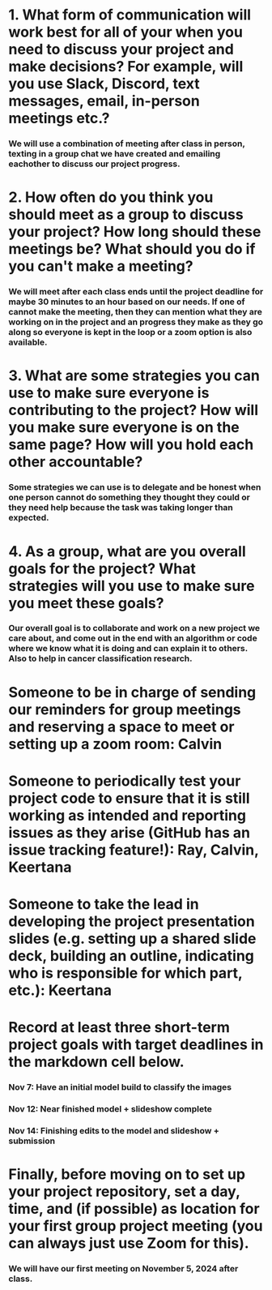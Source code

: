 # 1. What form of communication will work best for all of your when you need to discuss your project and make decisions?  For example, will you use Slack, Discord, text messages, email, in-person meetings etc.?

### We will use a combination of meeting after class in person, texting in a group chat we have created and emailing eachother to discuss our project progress.

# 2. How often do you think you should meet as a group to discuss your project? How long should these meetings be? What should you do if you can't make a meeting?

### We will meet after each class ends until the project deadline for maybe 30 minutes to an hour based on our needs. If one of cannot make the meeting, then they can mention what they are working on in the project and an progress they make as they go along so everyone is kept in the loop or a zoom option is also available.

# 3. What are some strategies you can use to make sure everyone is contributing to the project? How will you make sure everyone is on the same page? How will you hold each other accountable?

### Some strategies we can use is to delegate and be honest when one person cannot do something they thought they could or they need help because the task was taking longer than expected.

# 4. As a group, what are you overall goals for the project? What strategies will you use to make sure you meet these goals?

### Our overall goal is to collaborate and work on a new project we care about, and come out in the end with an algorithm or code where we know what it is doing and can explain it to others. Also to help in cancer classification research.

# Someone to be in charge of sending our reminders for group meetings and reserving a space to meet or setting up a zoom room: Calvin

# Someone to periodically test your project code to ensure that it is still working as intended and reporting issues as they arise (GitHub has an issue tracking feature!): Ray, Calvin, Keertana 

# Someone to take the lead in developing the project presentation slides (e.g. setting up a shared slide deck, building an outline, indicating who is responsible for which part, etc.): Keertana

# Record at least three short-term project goals with target deadlines in the markdown cell below.

### Nov 7: Have an initial model build to classify the images
### Nov 12: Near finished model + slideshow complete
### Nov 14: Finishing edits to the model and slideshow + submission 

# Finally, before moving on to set up your project repository, set a day, time, and (if possible) as location for your first group project meeting (you can always just use Zoom for this).

### We will have our first meeting on November 5, 2024 after class.
